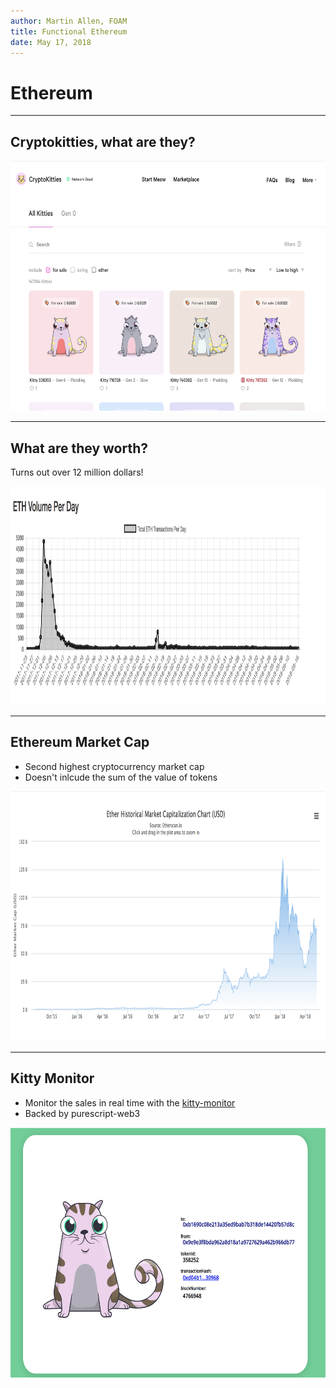 ```yaml
---
author: Martin Allen, FOAM
title: Functional Ethereum
date: May 17, 2018
---
```


# Ethereum

---

## Cryptokitties, what are they?

<center>
<a href="https://www.cryptokitties.co/marketplace">
<img src="images/crypto-kitties-marketplace.png" height="400">
</a>
</center>

---

## What are they worth?

Turns out over 12 million dollars!

<center>
<a href="http://www.kittyexplorer.com/stats/">
<img src="images/crypto-kitties.png" height="350">
</a>
</center>


---

## Ethereum Market Cap

- Second highest cryptocurrency market cap
- Doesn't inlcude the sum of the value of tokens

<center>
<a href="https://etherscan.io/chart/marketcap">
<img src="images/marketcap.png" height="400">
</a>
</center>


---

## Kitty Monitor

- Monitor the sales in real time with the [kitty-monitor](https://github.com/f-o-a-m/purescript-kitty-monitor)
- Backed by purescript-web3

<center>
<a href="https://github.com/f-o-a-m/purescript-kitty-monitor">
<img src="images/kitty-monitor.png" height="400">
</a>
</center>
